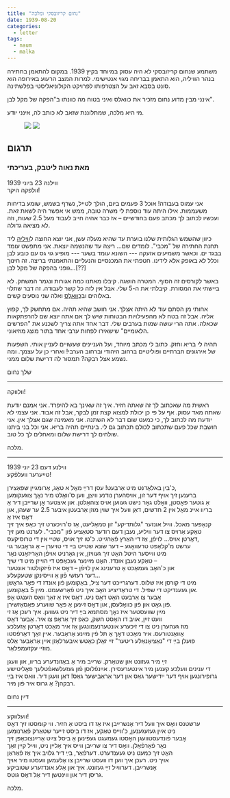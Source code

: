 ```yaml
---
title: "נחום קריזובסקי ומלכה"
date: 1939-08-20
categories:
  - letter
tags:
  - naum
  - malka
---
```


משתמע שנחום קריזובסקי
לא היה עסוק במיוחד בקיץ 1939.
במקום להתאמן בחתירה בנהר הוויליה,
הוא התאמן בבריחה מגוי אנטישימי.
למרות המצב הרעוע באירופה הוא סונט
בסבא זאב על הצטרפותו
לפרויקט הקולוניאליסטי בפלשתינה.

אינני מבין מדוע נחום מזכיר את כוואלס ואיני בטוח מה כוונתו
ב"הפקה של מקל לבן".

מי היא מלכה, שמתלוננת שזאב לא כותב לה, אינני יודע.

<figure class="half">
    <a  href="/pupko-papers/assets/images/1939-06-23-naum-malka-1.jpg">
    <img src="/pupko-papers/assets/images/1939-06-23-naum-malka-1.jpg"></a>
    <a  href="/pupko-papers/assets/images/1939-06-23-naum-malka-2.jpg">
    <img src="/pupko-papers/assets/images/1939-06-23-naum-malka-2.jpg"></a>
</figure>

## תרגום
### מאת נאוה ליטבק, בעריכתי

ווילנה 23 ביוני 1939  
וולפקה היקר!

אני עמוס בעבודה! אוכל 3 פעמים ביום, הולך לטייל, נשרף בשמש, שומע בדיחות משעממות.
אילו היתה עוד נוספת לי משרה טובה, ממש אי אפשר היה לשאת זאת. ועכשיו לכתוב
לך מכתב פעם בחודשיים – אז כבר אהיה חייב לעבוד מעל 2.5 שעות, וזה לא מציאה גדולה.

כיוון
שהשמש הגלותית שלנו בוערת עד שהיא מעלה עשן, אני יוצא החוצה ל[וויליה](https://he.wikipedia.org/wiki/%D7%A0%D7%A8%D7%99%D7%A1) ליד תחנת
החתירה של "מכבי". לומדים שם... ריצה עד שהנשמה יוצאת. אני מתפשט עומד בבגד ים.
וכאשר משמיעים אזעקה --- השונא עומד בשער --- מופיע גוי גס עם כובע לבן וכלל לא באופק
אלא לידינו. חטפתי את המכנסיים והנעליים והתאמנתי בריצה. זה חינוך גופני בהפקה של
מקל לבן...[??]

באשר לקורסים זה הסוף. המטרה הושגה. קיבלו מאתנו כמה אגורות ונגמר המשחק.
לא ביישתי את המסורת. קיבלתי את ה-5 שלי. אבל אין לזה כל קשר לעבודה. זה דבר שתלוי
באלוהים וב[כְַוואלֶס](https://pl.wikipedia.org/wiki/Rafael_Chwoles) ואלה שני נוסעים קשים.

אחותי מן הסתם עוד לא היתה אצלך. אני חושב שהיא תהיה. אם מתחשק לך, קפוץ אליה.
אבל זה בטח לא מהפעילויות הבטוחות שיש לך אם אתה יוצא שם להרפתקאות שכאלה.
אתה הרי עושה שמות בערבים שלי. דבר אחד אתה צריך לשכנע את "הפרשים הלאומיים" שישאירו
לפחות ערבי אחד בתור מוצג מוזיאוני.

תהיה לי בריא וחזק. כתוב לי מכתב מיוחד, ועל העניינים שעשויים לעניין אותי.
השפעות של אירגונים חברתיים ופוליטיים ברחוב היהודי וברחוב הערבי!
ואחרי כן על עצמך. ומה נשמע אצל רבקה? תמסור לה דרישת שלום ממני.

שלך נחום

---

וולווקה!

ראשית מה שאכתוב לך זה שאתה חזיר. איך זה שאינך בא להיפרד. אני אמנם יודעת
שאתה מאד עסוק. אף על פי כן יכולת למצוא קצת זמן לבקר, אבל זה אבוד.
אני עצמי לא יודעת מה לכתוב לך, כי כמעט שום דבר לא השתנה. אני מאמינה שגם
אצלך אין. אני חושבת שכל פעם שתכתוב לכולם תכתוב גם לי. בינתיים תהיה בריא.
אני וכל בני ביתנו שולחים לך דרישת שלום ומאחלים לך כל טוב.

מלכה.

---

ווילנע דעם 23 יוני 1939  
טײַערער וועלפֿקע!  
  
כ'בין באלאׇדנט מיט אַרבעט! עסן דרײַ מאׇל א טאׇג, אַרומגיין שפּאַצירן,  
ברענען זיך אויף דער זון, אויסהערן נודנע וויצן, ווען ס'וואׇלט מיר נאׇך צוגעקומען  
אַ גוטער פּאׇסטן, וואׇלט גאׇר נישט געווען אויס צוהאַלטן. און איצטער אׇן שרייבן דיר אַ  
בריוו איינ מאׇל אין 2 חדשים, דאַן וועל איך שוין מוזן אַרבעטן איבער 2.5 ער שעהן, און דאׇס איז אַ  
קנאַפּער מאכל. ווײַל אונזער "גלותדיקע" זון סמאַליעט, אַז ס'רויכערט זיך כאַפּ איך זיך  
טאַקע אַרויס צו דער וויליע, נעבן דעם רודער סטאַציע פֿון "מכּבי". לערנט מען זיך  
דאׇרטן אויס... לויפֿן, אַז די האַרץ פֿאַרגייט. כ'טו זיך אויס, שטיי אין די טרוסיקעס,  
ערשט מ'קלאַפּט טרעוואׇגע – דער שׂונא שטייט ביי די טויערן – אַ גראׇבער גוי  
מיט ווײַסער היטל האׇט זיך געוויזן, אין גאׇרניט אויפֿן האׇריזאׇנט נאׇר  
טאַקע נעבן אונדז. האׇט מײַנער געכאַפּט די הוייזן מיט די שיך –  
און כ'האׇב געמאַכט אַ טרענינג אין לויפֿן – דאׇס איז פֿיזקולטור אונטער  
דער רעזשי פֿון אַ ווייסינקן שטעקעלע...  
מיט די קורסן איז שלוס. דערגרייכט דער ציל, באַקומען פֿון אונדז די פּאׇר גראׇשן  
און געענדיקט די שפּיל. די טראַדיציע האׇב איך ניט פֿאַרשעמט. מײַן 5 באַקומען.  
אׇבער צו אַרבעט האׇט דאׇס ניט. דאׇס איז אַ זאַך וואׇס הענגט אׇפּ  
פֿון גאׇט און פֿון כוואׇלעסן, און דאׇס זײַנען אַ פּאׇר שווערע פּאַסאַזשירן.  
מײַן שוועסטער איז נאׇך מסתּמא בײַ דיר ניט געווען. איך רעכן אַז זי  
וועט זײַן, אויב דו האׇסט חשק, כאַפ זיך אַראׇפּ צו איר. אׇבער דאׇס  
מוז געהערן ניט צו די זיכערע אונטערנעמונגען אַז איר מאַכט דאׇרטן אַזעלכע  
אַוואַנטורעס. איר מאַכט דאׇך אַ תּל פֿין מײַנע אַראַבער. איין זאַך דאַרפֿסטו  
פּועלן בײַ די "נאַציאׇנאַלע ריטער" זיי זאׇלן כאׇטש איבערלאׇזן איין אַראַבער אַלס  
מוזיי עקזעמפּלאַר.  
  
 זײַ מיר געזונט און שטאַרק. שרײַב מיר אַ באַזונדערע בריוו, און וועגן  
די ענינים וועלכע קענען מיר אינטערעסירן. אײַנפֿלוסן פֿון געזעלשאפֿטלעך פּאׇליטישע  
גרופּירונגען אויף דער ייִדישער גאַס און דער אַראַבישער גאַס! דאַן וועגן דיר. וואס איז בײַ  
רבקהן? אַ גרוס איר פֿון מיר.  

דײַן נחום

---

וועלווקע!  
ערשטנס וואׇס איך וועל דיר אׇנשרײַבן איז אַז דו ביסט אַ חזיר. ווי קומסטו זיך דאׇס  
ניט אײַן געזעגענען, כ'ווייס טאַקע, אז דו ביסט זייער שטאַרק פֿאַרנומען  
אׇבער פֿונדעסטוועגן האׇסטו געמעגט געפֿינען אַ ביסל צײַט אַרײַנצוכאַפּן זיך  
נאׇר פֿאַרפֿאַלן. וואׇס דיר צו שרײַבן ווייס איך אַליין ניט, ווײַל קיין זאַך  
האׇט זיך כמעט ניט געענדערט. דערפֿאַר, בײַ דיר גלויב איך אַז פֿאַראַן  
אויך ניט. רעכן איך ווען דו וועסט שרײַבן צו אַלעמען וועסטו מיר אויך  
אׇנשרײַבן. דערווײַל זײַ געזונט. איך און אַלע אונדזערע שטוביקע  
גריסן דיר און ווינטשן דיר אַל דאׇס גוטס.  

מלכה.
